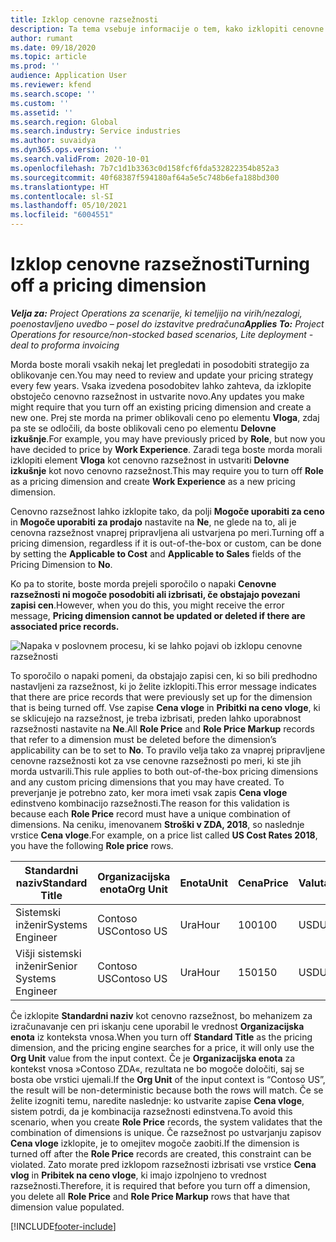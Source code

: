 ```yaml
---
title: Izklop cenovne razsežnosti
description: Ta tema vsebuje informacije o tem, kako izklopiti cenovne razsežnosti.
author: rumant
ms.date: 09/18/2020
ms.topic: article
ms.prod: ''
audience: Application User
ms.reviewer: kfend
ms.search.scope: ''
ms.custom: ''
ms.assetid: ''
ms.search.region: Global
ms.search.industry: Service industries
ms.author: suvaidya
ms.dyn365.ops.version: ''
ms.search.validFrom: 2020-10-01
ms.openlocfilehash: 7b7c1d1b3363c0d158fcf6fda532822354b852a3
ms.sourcegitcommit: 40f68387f594180af64a5e5c748b6efa188bd300
ms.translationtype: HT
ms.contentlocale: sl-SI
ms.lasthandoff: 05/10/2021
ms.locfileid: "6004551"
---
```

# <a name="turning-off-a-pricing-dimension"></a><span data-ttu-id="72913-103">Izklop cenovne razsežnosti</span><span class="sxs-lookup"><span data-stu-id="72913-103">Turning off a pricing dimension</span></span>

<span data-ttu-id="72913-104">_**Velja za:** Project Operations za scenarije, ki temeljijo na virih/nezalogi, poenostavljeno uvedbo – posel do izstavitve predračuna_</span><span class="sxs-lookup"><span data-stu-id="72913-104">_**Applies To:** Project Operations for resource/non-stocked based scenarios, Lite deployment - deal to proforma invoicing_</span></span>

<span data-ttu-id="72913-105">Morda boste morali vsakih nekaj let pregledati in posodobiti strategijo za oblikovanje cen.</span><span class="sxs-lookup"><span data-stu-id="72913-105">You may need to review and update your pricing strategy every few years.</span></span> <span data-ttu-id="72913-106">Vsaka izvedena posodobitev lahko zahteva, da izklopite obstoječo cenovno razsežnost in ustvarite novo.</span><span class="sxs-lookup"><span data-stu-id="72913-106">Any updates you make might require that you turn off an existing pricing dimension and create a new one.</span></span> <span data-ttu-id="72913-107">Prej ste morda na primer oblikovali ceno po elementu **Vloga**, zdaj pa ste se odločili, da boste oblikovali ceno po elementu **Delovne izkušnje**.</span><span class="sxs-lookup"><span data-stu-id="72913-107">For example, you may have previously priced by **Role**, but now you have decided to price by **Work Experience**.</span></span> <span data-ttu-id="72913-108">Zaradi tega boste morda morali izklopiti element **Vloga** kot cenovno razsežnost in ustvariti **Delovne izkušnje** kot novo cenovno razsežnost.</span><span class="sxs-lookup"><span data-stu-id="72913-108">This may require you to turn off **Role** as a pricing dimension and create **Work Experience** as a new pricing dimension.</span></span> 

<span data-ttu-id="72913-109">Cenovno razsežnost lahko izklopite tako, da polji **Mogoče uporabiti za ceno** in **Mogoče uporabiti za prodajo** nastavite na **Ne**, ne glede na to, ali je cenovna razsežnost vnaprej pripravljena ali ustvarjena po meri.</span><span class="sxs-lookup"><span data-stu-id="72913-109">Turning off a pricing dimension, regardless if it is out-of-the-box or custom, can be done by setting the **Applicable to Cost** and **Applicable to Sales** fields of the Pricing Dimension to **No**.</span></span>

<span data-ttu-id="72913-110">Ko pa to storite, boste morda prejeli sporočilo o napaki **Cenovne razsežnosti ni mogoče posodobiti ali izbrisati, če obstajajo povezani zapisi cen**.</span><span class="sxs-lookup"><span data-stu-id="72913-110">However, when you do this, you might receive the error message, **Pricing dimension cannot be updated or deleted if there are associated price records.**</span></span>

![Napaka v poslovnem procesu, ki se lahko pojavi ob izklopu cenovne razsežnosti](media/Business-Process-Error.png)

<span data-ttu-id="72913-112">To sporočilo o napaki pomeni, da obstajajo zapisi cen, ki so bili predhodno nastavljeni za razsežnost, ki jo želite izklopiti.</span><span class="sxs-lookup"><span data-stu-id="72913-112">This error message indicates that there are price records that were previously set up for the dimension that is being turned off.</span></span> <span data-ttu-id="72913-113">Vse zapise **Cena vloge** in **Pribitki na ceno vloge**, ki se sklicujejo na razsežnost, je treba izbrisati, preden lahko uporabnost razsežnosti nastavite na **Ne**.</span><span class="sxs-lookup"><span data-stu-id="72913-113">All **Role Price** and **Role Price Markup** records that refer to a dimension must be deleted before the dimension’s applicability can be to set to **No**.</span></span> <span data-ttu-id="72913-114">To pravilo velja tako za vnaprej pripravljene cenovne razsežnosti kot za vse cenovne razsežnosti po meri, ki ste jih morda ustvarili.</span><span class="sxs-lookup"><span data-stu-id="72913-114">This rule applies to both out-of-the-box pricing dimensions and any custom pricing dimensions that you may have created.</span></span> <span data-ttu-id="72913-115">To preverjanje je potrebno zato, ker mora imeti vsak zapis **Cena vloge** edinstveno kombinacijo razsežnosti.</span><span class="sxs-lookup"><span data-stu-id="72913-115">The reason for this validation is because each **Role Price** record must have a unique combination of dimensions.</span></span> <span data-ttu-id="72913-116">Na ceniku, imenovanem **Stroški v ZDA, 2018**, so naslednje vrstice **Cena vloge**.</span><span class="sxs-lookup"><span data-stu-id="72913-116">For example, on a price list called **US Cost Rates 2018**, you have the following **Role price** rows.</span></span> 

| <span data-ttu-id="72913-117">Standardni naziv</span><span class="sxs-lookup"><span data-stu-id="72913-117">Standard Title</span></span>         | <span data-ttu-id="72913-118">Organizacijska enota</span><span class="sxs-lookup"><span data-stu-id="72913-118">Org Unit</span></span>    |<span data-ttu-id="72913-119">Enota</span><span class="sxs-lookup"><span data-stu-id="72913-119">Unit</span></span>   |<span data-ttu-id="72913-120">Cena</span><span class="sxs-lookup"><span data-stu-id="72913-120">Price</span></span>  |<span data-ttu-id="72913-121">Valuta</span><span class="sxs-lookup"><span data-stu-id="72913-121">Currency</span></span>  |
| -----------------------|-------------|-------|-------|----------|
| <span data-ttu-id="72913-122">Sistemski inženir</span><span class="sxs-lookup"><span data-stu-id="72913-122">Systems Engineer</span></span>|<span data-ttu-id="72913-123">Contoso US</span><span class="sxs-lookup"><span data-stu-id="72913-123">Contoso US</span></span>|<span data-ttu-id="72913-124">Ura</span><span class="sxs-lookup"><span data-stu-id="72913-124">Hour</span></span>| <span data-ttu-id="72913-125">100</span><span class="sxs-lookup"><span data-stu-id="72913-125">100</span></span>|<span data-ttu-id="72913-126">USD</span><span class="sxs-lookup"><span data-stu-id="72913-126">USD</span></span>|
| <span data-ttu-id="72913-127">Višji sistemski inženir</span><span class="sxs-lookup"><span data-stu-id="72913-127">Senior Systems Engineer</span></span>|<span data-ttu-id="72913-128">Contoso US</span><span class="sxs-lookup"><span data-stu-id="72913-128">Contoso US</span></span>|<span data-ttu-id="72913-129">Ura</span><span class="sxs-lookup"><span data-stu-id="72913-129">Hour</span></span>| <span data-ttu-id="72913-130">150</span><span class="sxs-lookup"><span data-stu-id="72913-130">150</span></span>| <span data-ttu-id="72913-131">USD</span><span class="sxs-lookup"><span data-stu-id="72913-131">USD</span></span>|


<span data-ttu-id="72913-132">Če izklopite **Standardni naziv** kot cenovno razsežnost, bo mehanizem za izračunavanje cen pri iskanju cene uporabil le vrednost **Organizacijska enota** iz konteksta vnosa.</span><span class="sxs-lookup"><span data-stu-id="72913-132">When you turn off **Standard Title** as the pricing dimension, and the pricing engine searches for a price, it will only use the **Org Unit** value from the input context.</span></span> <span data-ttu-id="72913-133">Če je **Organizacijska enota** za kontekst vnosa »Contoso ZDA«, rezultata ne bo mogoče določiti, saj se bosta obe vrstici ujemali.</span><span class="sxs-lookup"><span data-stu-id="72913-133">If the **Org Unit** of the input context is “Contoso US”, the result will be non-deterministic because both the rows will match.</span></span> <span data-ttu-id="72913-134">Če se želite izogniti temu, naredite naslednje: ko ustvarite zapise **Cena vloge**, sistem potrdi, da je kombinacija razsežnosti edinstvena.</span><span class="sxs-lookup"><span data-stu-id="72913-134">To avoid this scenario, when you create **Role Price** records, the system validates that the combination of dimensions is unique.</span></span> <span data-ttu-id="72913-135">Če razsežnost po ustvarjanju zapisov **Cena vloge** izklopite, je to omejitev mogoče zaobiti.</span><span class="sxs-lookup"><span data-stu-id="72913-135">If the dimension is turned off after the **Role Price** records are created, this constraint can be violated.</span></span> <span data-ttu-id="72913-136">Zato morate pred izklopom razsežnosti izbrisati vse vrstice **Cena vlog** in **Pribitek na ceno vloge**, ki imajo izpolnjeno to vrednost razsežnosti.</span><span class="sxs-lookup"><span data-stu-id="72913-136">Therefore, it is required that before you turn off a dimension, you delete all **Role Price** and **Role Price Markup** rows that have that dimension value populated.</span></span>


[!INCLUDE[footer-include](../includes/footer-banner.md)]
